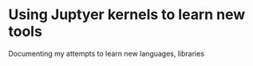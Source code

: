 # Using Juptyer kernels to learn new tools
Documenting my attempts to learn new languages, libraries
